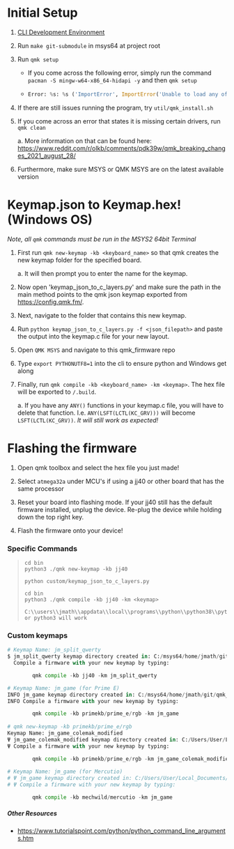 # Initial Setup
1. [CLI Development Environment](../docs/cli_development.md)
2. Run `make git-submodule` in msys64 at project root
3. Run `qmk setup`
    - If you come across the following error, simply run the command `pacman -S mingw-w64-x86_64-hidapi -y` and then `qmk setup`
    - ``` python
      Error: %s: %s ('ImportError', ImportError('Unable to load any of the following libraries:libhidapi-hidraw.so libhidapi-hidraw.so.0 libhidapi-libusb.so libhidapi-libusb.so.0 libhidapi-iohidmanager.so libhidapi-iohidmanager.so.0 libhidapi.dylib hidapi.dll libhidapi-0.dll'))
4. If there are still issues running the program, try `util/qmk_install.sh`
5. If you come across an error that states it is missing certain drivers, run `qmk clean`

    a. More information on that can be found here: https://www.reddit.com/r/olkb/comments/pdk39w/qmk_breaking_changes_2021_august_28/
6. Furthermore, make sure MSYS or QMK MSYS are on the latest available version
    
# Keymap.json to Keymap.hex! (Windows OS)
_Note, all `qmk` commands must be run in the MSYS2 64bit Terminal_
1. First run `qmk new-keymap -kb <keyboard_name>` so that qmk creates the new keymap folder for the specified board.

    a. It will then prompt you to enter the name for the keymap.
    
2. Now open 'keymap_json_to_c_layers.py' and make sure the path in the main method points to the qmk json keymap exported 
from https://config.qmk.fm/.
    
3. Next, navigate to the folder that contains this new keymap.

4. Run `python keymap_json_to_c_layers.py -f <json_filepath>` and paste the output into the keymap.c file for your new layout.

5. Open `QMK MSYS` and navigate to this qmk_firmware repo

6. Type `export PYTHONUTF8=1` into the cli to ensure python and Windows get along

7. Finally, run `qmk compile -kb <keyboard_name> -km <keymap>`. The hex file will be exported to `/.build`.
    
    a. If you have any `ANY()` functions in your keymap.c file, you will have to delete that function. I.e. 
    `ANY(LSFT(LCTL(KC_GRV)))` will become `LSFT(LCTL(KC_GRV))`. _It will still work as expected!_
    
# Flashing the firmware
1. Open qmk toolbox and select the hex file you just made!

2. Select `atmega32a` under MCU's if using a jj40 or other board that has the same processor

3. Reset your board into flashing mode. If your jj40 still has the default firmware installed, unplug the device. 
Re-plug the device while holding down the top right key.

4. Flash the firmware onto your device!

### Specific Commands
> ``` 
> cd bin
> python3 ./qmk new-keymap -kb jj40
> 
> python custom/keymap_json_to_c_layers.py
> 
> cd bin
> python3 ./qmk compile -kb jj40 -km <keymap>
> 
> C:\\users\\jmath\\appdata\\local\\programs\\python\\python38\\python.exe or python3 will work
> ```

### Custom keymaps
``` python
# Keymap Name: jm_split_qwerty
$ jm_split_qwerty keymap directory created in: C:/msys64/home/jmath/git/qmk_firmware/keyboards/jj40/keymaps/jm_split_qwerty
  Compile a firmware with your new keymap by typing:

        qmk compile -kb jj40 -km jm_split_qwerty

# Keymap Name: jm_game (for Prime E)
INFO jm_game keymap directory created in: C:/msys64/home/jmath/git/qmk_firmware/keyboards/primekb/prime_e/keymaps/jm_game
INFO Compile a firmware with your new keymap by typing:

        qmk compile -kb primekb/prime_e/rgb -km jm_game
        
# qmk new-keymap -kb primekb/prime_e/rgb
Keymap Name: jm_game_colemak_modified
Ψ jm_game_colemak_modified keymap directory created in: C:/Users/User/Local_Documents/git/qmk_firmware/keyboards/primekb/prime_e/keymaps/jm_game_colemak_modified
Ψ Compile a firmware with your new keymap by typing:

        qmk compile -kb primekb/prime_e/rgb -km jm_game_colemak_modified
        
# Keymap Name: jm_game (for Mercutio)
# Ψ jm_game keymap directory created in: C:/Users/User/Local_Documents/git/qmk_firmware/keyboards/mechwild/mercutio/keymaps/jm_game
# Ψ Compile a firmware with your new keymap by typing:

        qmk compile -kb mechwild/mercutio -km jm_game
```

##### Other Resources
- https://www.tutorialspoint.com/python/python_command_line_arguments.htm
